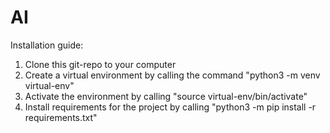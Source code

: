 # AI

Installation guide:
1. Clone this git-repo to your computer
2. Create a virtual environment by calling the command "python3 -m venv virtual-env"
3. Activate the environment by calling "source virtual-env/bin/activate"
4. Install requirements for the project by calling "python3 -m pip install -r requirements.txt"
